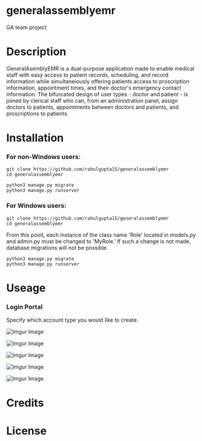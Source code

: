 # generalassemblyemr
GA team project

# Description

GeneralAsemblyEMR is a dual-purpose application made to enable medical staff with easy access to patient records, scheduling, and record information while simultaneiously offering patients access to proscription information, appointment times, and their doctor's emergency contact information. The bifurcated design of user types - doctor and patient - is joined by clerical staff who can, from an administration panel, assign doctors to patients, appointments between doctors and patients, and proscriptions to patients.

# Installation

### For non-Windows users:

```
git clone https://github.com/rahulgupta15/generalassemblyemr
cd generalassemblyemr

python3 manage.py migrate
python3 manage.py runserver

```

### For Windows users:

```
git clone https://github.com/rahulgupta15/generalassemblyemr
cd generalassemblyemr

```

From this point, each instance of the class name 'Role' located in models.py and admin.py must be changed to 'MyRole.' If such a change is not made, database migrations will not be possible.

```
python3 manage.py migrate
python3 manage.py runserver

```


# Useage

### Login Portal

Specify which account type you would like to create.

![Imgur Image](https://i.imgur.com/8fyC0ny.png)

![Imgur Image](https://i.imgur.com/H8PTERN.png)

![Imgur Image](https://i.imgur.com/JTMYI9O.png)

![Imgur Image](https://i.imgur.com/FWneyt8.png)

![Imgur Image](https://i.imgur.com/rP9o1hU.png)

# Credits

# License
